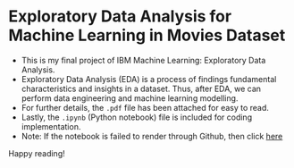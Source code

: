 # Exploratory Data Analysis for Machine Learning in Movies Dataset
* This is my final project of IBM Machine Learning: Exploratory Data Analysis. </br>
* Exploratory Data Analysis (EDA) is a process of findings fundamental characteristics and insights in a dataset. Thus, after EDA, we can perform data engineering and machine learning modelling.</br>
* For further details, the `.pdf` file has been attached for easy to read. </br>
* Lastly, the `.ipynb` (Python notebook) file is included for coding implementation. </br>
* Note:  If the notebook is failed to render through Github, then click [here](https://nbviewer.org/github/yohset95/EDA_Movies/blob/main/EDA_Movies_Beginners.ipynb)</br>

Happy reading!